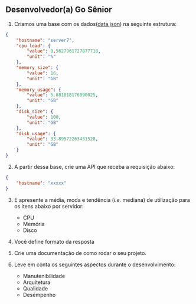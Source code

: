 ## Desenvolvedor(a) Go Sênior ##

1) Criamos uma base com os dados([data.json](data.json)) na seguinte estrutura:

```json
{
    "hostname": "server7",
    "cpu_load": {
        "value": 0.5627961727877718,
        "unit": "%"
    },
    "memory_size": {
        "value": 16,
        "unit": "GB"
    },
    "memory_usage": {
        "value": 5.881018176090025,
        "unit": "GB"
    },
    "disk_size": {
        "value": 100,
        "unit": "GB"
    },
    "disk_usage": {
        "value": 33.89572263431528,
        "unit": "GB"
    }
}
```


2) A partir dessa base, crie uma API que receba a requisição abaixo:
```json
{
    "hostname": "xxxxx"
}
```

3) E apresente a média, moda e tendência (*i.e.* mediana) de utilização para os itens abaixo por servidor:
    - CPU
    - Memória
    - Disco

4) Você define formato da resposta

5) Crie uma documentação de como rodar o seu projeto.

6) Leve em conta os seguintes aspectos durante o desenvolvimento:
   - Manutenibilidade
   - Arquitetura
   - Qualidade
   - Desempenho

